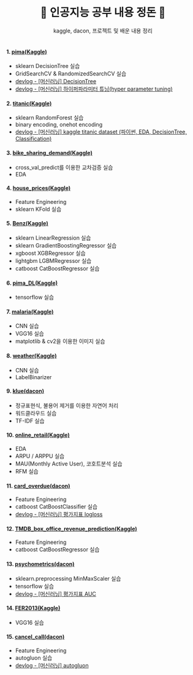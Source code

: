 <div align=center>
  <h1> 🤖 인공지능 공부 내용 정돈 🤖 </h1>
  kaggle, dacon, 프로젝트 및 배운 내용 정리
</div>

<br>

#### 1. [pima(Kaggle)](https://www.kaggle.com/datasets/uciml/pima-indians-diabetes-database)
- sklearn DecisionTree 실습
- GridSearchCV & RandomizedSearchCV 실습
- [devlog - [머신러닝] DecisionTree](https://blog.naver.com/zoxxny/222935453631)
- [devlog - [머신러닝] 하이퍼파라미터 튜닝(hyper parameter tuning)](https://blog.naver.com/zoxxny/222918739798)


#### 2. [titanic(Kaggle)](https://www.kaggle.com/competitions/titanic)
- sklearn RandomForest 실습
- binary encoding, onehot encoding
- [devlog - [머신러닝] kaggle titanic dataset (파이썬, EDA, DecisionTree, Classification)](https://blog.naver.com/zoxxny/222931329879)


#### 3. [bike_sharing_demand(Kaggle)](https://www.kaggle.com/competitions/titanic)
- cross_val_predict를 이용한 교차검증 실습
- EDA


#### 4. [house_prices(Kaggle)](https://www.kaggle.com/c/house-prices-advanced-regression-techniques)
- Feature Engineering
- sklearn KFold 실습


#### 5. [Benz(Kaggle)](https://www.kaggle.com/competitions/mercedes-benz-greener-manufacturing)
- sklearn LinearRegression 실습
- sklearn GradientBoostingRegressor 실습
- xgboost XGBRegressor 실습
- lightgbm LGBMRegressor 실습
- catboost CatBoostRegressor 실습


#### 6. [pima_DL(Kaggle)](https://www.kaggle.com/datasets/uciml/pima-indians-diabetes-database)
- tensorflow 실습


#### 7. [malaria(Kaggle)](https://www.kaggle.com/datasets/iarunava/cell-images-for-detecting-malaria)
- CNN 실습
- VGG16 실습
- matplotlib & cv2을 이용한 이미지 실습

#### 8. [weather(Kaggle)](https://www.kaggle.com/datasets/vijaygiitk/multiclass-weather-dataset)
- CNN 실습
- LabelBinarizer 

#### 9. [klue(dacon)](https://dacon.io/competitions/official/235747)
- 정규표현식, 불용어 제거를 이용한 자연어 처리
- 워드클라우드 실습
- TF-IDF 실습

#### 10. [online_retail(Kaggle)](https://www.kaggle.com/datasets/carrie1/ecommerce-data)
- EDA
- ARPU / ARPPU 실습
- MAU(Monthly Active User), 코호트분석 실습
- RFM 실습

#### 11. [card_overdue(dacon)](https://dacon.io/competitions/official/235713)
- Feature Engineering
- catboost CatBoostClassifier 실습
- [devlog - [머신러닝] 평가지표 logloss](https://blog.naver.com/zoxxny/222925225901)

#### 12. [TMDB_box_office_revenue_prediction(Kaggle)](https://www.kaggle.com/competitions/tmdb-box-office-prediction)
- Feature Engineering
- catboost CatBoostRegressor 실습

#### 13. [psychometrics(dacon)](https://dacon.io/competitions/official/235647/overview/description)
- sklearn.preprocessing MinMaxScaler 실습
- tensorflow 실습
- [devlog - [머신러닝] 평가지표 AUC](https://blog.naver.com/zoxxny/223070328558)

#### 14. [FER2013(Kaggle)](https://www.kaggle.com/datasets/msambare/fer2013)
- VGG16 실습

#### 15. [cancel_call(dacon)](https://www.dacon.io/competitions/official/236075/overview/description)
- Feature Engineering
- autogluon 실습
- [devlog - [머신러닝] autogluon](https://blog.naver.com/zoxxny/223073722614)
